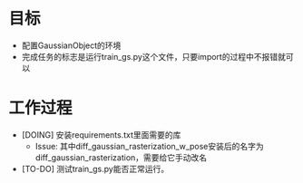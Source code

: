 # 目标
- 配置GaussianObject的环境
- 完成任务的标志是运行train_gs.py这个文件，只要import的过程中不报错就可以

# 工作过程
- [DOING] 安装requirements.txt里面需要的库
	- Issue: 其中diff_gaussian_rasterization_w_pose安装后的名字为diff_gaussian_rasterization，需要给它手动改名
- [TO-DO] 测试train_gs.py能否正常运行。